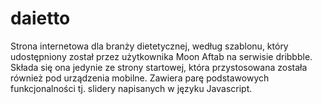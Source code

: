 # daietto
Strona internetowa dla branży dietetycznej, według szablonu, który udostępniony został przez użytkownika Moon Aftab na serwisie dribbble. Składa się ona jedynie ze strony startowej, która przystosowana została również pod urządzenia mobilne. Zawiera parę podstawowych funkcjonalności tj. slidery napisanych w języku Javascript.
